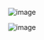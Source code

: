 ![image](https://github.com/ICEI-PUC-Minas-EC-TI/ppl-ec-2024-1-p1-liec-t1-pep-robot/assets/169680570/c241f8cc-77f8-4a6d-bb5c-74d0aa28ad11)

![image](https://github.com/ICEI-PUC-Minas-EC-TI/ppl-ec-2024-1-p1-liec-t1-pep-robot/assets/169680570/21118eac-430d-4aaa-b1f3-a0b6f87b9698)
